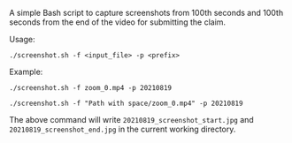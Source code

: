 A simple Bash script to capture screenshots from 100th seconds and 100th seconds from the end of the video for submitting the claim.

Usage:

`./screenshot.sh -f <input_file> -p <prefix>` 

Example:

`./screenshot.sh -f zoom_0.mp4 -p 20210819`

`./screenshot.sh -f "Path with space/zoom_0.mp4" -p 20210819`

The above command will write `20210819_screenshot_start.jpg` and `20210819_screenshot_end.jpg` in the current working directory.
